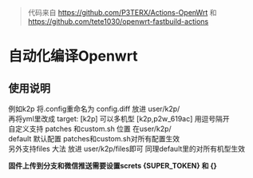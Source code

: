   >代码来自 https://github.com/P3TERX/Actions-OpenWrt  和 https://github.com/tete1030/openwrt-fastbuild-actions
# 自动化编译Openwrt
## 使用说明  

例如k2p
将.config重命名为 config.diff 放进 user/k2p/  
再将yml里改成 target: [k2p]  可以多机型 [k2p,p2w_619ac] 用逗号隔开  
自定义支持 patches 和custom.sh  位置 在user/k2p/  
default 默认配置 patches和custom.sh对所有配置生效  
另外支持files 大法 放进 user/k2p/files即可 同理default里的对所有机型生效  

**固件上传到分支和微信推送需要设置screts {SUPER_TOKEN} 和 {}**


